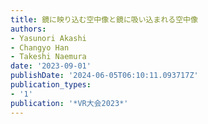 ```yaml
---
title: 鏡に映り込む空中像と鏡に吸い込まれる空中像
authors:
- Yasunori Akashi
- Changyo Han
- Takeshi Naemura
date: '2023-09-01'
publishDate: '2024-06-05T06:10:11.093717Z'
publication_types:
- '1'
publication: '*VR大会2023*'
---
```

